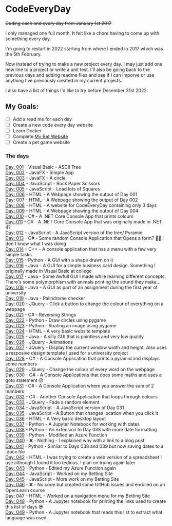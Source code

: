 # CodeEveryDay
~~Coding each and every day from January 1st 2017~~

I only managed one full month. It felt like a chore having to come up with something every day.

I'm going to restart in 2022 starting from where I ended in 2017 which was the 5th February.

Now instead of trying to make a new project every day. I may just add one new line to a project or write a unit test.
I'll also be going back to the previous days and adding readme files and see if I can imporve or use anything I've previously created in my current projects.

I also have a list of things I'd like to try before December 31st 2022.

## My Goals:
- [ ] Add a read me for each day
- [ ] Create a new code every day website
- [ ] Learn Docker
- [ ] Complete [My Bet Website](https://github.com/jamiestorey/BroccoliBet.NodeApp/)
- [ ] Create a pet game website

### The days
[Day: 001](https://github.com/jamiestorey/CodeEveryDay/tree/master/001) - Visual Basic - ASCII Tree  
[Day: 002](https://github.com/jamiestorey/CodeEveryDay/tree/master/002) - JavaFX - Simple App  
[Day: 003](https://github.com/jamiestorey/CodeEveryDay/tree/master/003) - JavaFX - A circle  
[Day: 004](https://github.com/jamiestorey/CodeEveryDay/tree/master/004) - JavaScript - Rock Paper Scissors  
[Day: 005](https://github.com/jamiestorey/CodeEveryDay/tree/master/005) - JavaScript - Load lots of Squares  
[Day: 006](https://github.com/jamiestorey/CodeEveryDay/tree/master/006) - HTML - A Webpage showing the output of Day 001  
[Day: 007](https://github.com/jamiestorey/CodeEveryDay/tree/master/007) - HTML - A Webpage showing the output of Day 002  
[Day: 008](https://github.com/jamiestorey/CodeEveryDay/tree/master/008) - HTML - A website for CodeEveryDay containing only 3 days  
[Day: 009](https://github.com/jamiestorey/CodeEveryDay/tree/master/009) - HTML - A Webpage showing the output of Day 004   
[Day: 010](https://github.com/jamiestorey/CodeEveryDay/tree/master/010) - C# - A .NET Core Console App that prints colours  
[Day: 011](https://github.com/jamiestorey/CodeEveryDay/tree/master/011) - C# - A .NET Core Console App that was originally made in .NET 4?  
[Day: 012](https://github.com/jamiestorey/CodeEveryDay/tree/master/012) - JavaScript - A JavaScript version of the tree/ Pyramid  
[Day: 013](https://github.com/jamiestorey/CodeEveryDay/tree/master/013) - C# - Some random Console Application that Opens a form? 🤷‍♀️ I don't know what I was doing  
[Day: 014](https://github.com/jamiestorey/CodeEveryDay/tree/master/014) - C++ - A console application that has a menu with a few very simple tasks  
[Day: 015](https://github.com/jamiestorey/CodeEveryDay/tree/master/015) - Python - A GUI with a shape drawn on it  
[Day: 016](https://github.com/jamiestorey/CodeEveryDay/tree/master/016) - Java - A GUI for a simple business card design. Something I originally made in Visual Basic at college  
[Day: 017](https://github.com/jamiestorey/CodeEveryDay/tree/master/017) - Java - Some Awfull GUI I made while learning different concepts. There's some polymorphism with animals printing the sound they make...   
[Day: 018](https://github.com/jamiestorey/CodeEveryDay/tree/master/018) - Java - A GUI as part of an assignment during the first year of university  
[Day: 019](https://github.com/jamiestorey/CodeEveryDay/tree/master/019) - Java - Palindrome checker  
[Day: 020](https://github.com/jamiestorey/CodeEveryDay/tree/master/020) - JQuery - Click a button to change the colour of everything on a webpage  
[Day: 021](https://github.com/jamiestorey/CodeEveryDay/tree/master/021) - C# - Reversing Strings  
[Day: 022](https://github.com/jamiestorey/CodeEveryDay/tree/master/022) - Python - Draw circles using pygame  
[Day: 023](https://github.com/jamiestorey/CodeEveryDay/tree/master/023) - Python - Roating an image using pygame  
[Day: 024](https://github.com/jamiestorey/CodeEveryDay/tree/master/024) - HTML - A very basic website template  
[Day: 025](https://github.com/jamiestorey/CodeEveryDay/tree/master/025) - Java - A silly GUI that is pointless and very low quality  
[Day: 026](https://github.com/jamiestorey/CodeEveryDay/tree/master/026) - JQuery - Animations  
[Day: 027](https://github.com/jamiestorey/CodeEveryDay/tree/master/027) - JQuery - Display the current window width and height. Also uses a resposive design template I used for a university project  
[Day: 028](https://github.com/jamiestorey/CodeEveryDay/tree/master/028) - C# - A Console Application that prints a pyramid and displays some numbers  
[Day: 029](https://github.com/jamiestorey/CodeEveryDay/tree/master/029) - JQuery - Change the colour of every word on the webpage  
[Day: 030](https://github.com/jamiestorey/CodeEveryDay/tree/master/030) - C# - A Console Applications that does some maths and uses a goto statement 😲  
[Day: 031](https://github.com/jamiestorey/CodeEveryDay/tree/master/031) - C# - A Console Application where you answer the sum of 2 numbers  
[Day: 032](https://github.com/jamiestorey/CodeEveryDay/tree/master/032) - C# - Another Console Application that loops through colours  
[Day: 033](https://github.com/jamiestorey/CodeEveryDay/tree/master/033) - JQuery - Fade a random element  
[Day: 034](https://github.com/jamiestorey/CodeEveryDay/tree/master/034) - JavaScript - A JavaScript version of Day 031  
[Day: 035](https://github.com/jamiestorey/CodeEveryDay/tree/master/035) - JavaScript - A Button that changes location when you click it  
[Day: 036](https://github.com/jamiestorey/CodeEveryDay/tree/master/036) - HTML - A Very basic desktop layout  
[Day: 037](https://github.com/jamiestorey/CodeEveryDay/tree/master/037) - Python - A Jupyter Notebook for working with dates  
[Day: 038](https://github.com/jamiestorey/CodeEveryDay/tree/master/038) - Python - An extension to Day 038 with more date formatting  
[Day: 039](https://github.com/jamiestorey/CodeEveryDay/tree/master/039) - Python - Modified an Azure Function  
[Day: 040](https://github.com/jamiestorey/CodeEveryDay/tree/master/040) - ❌ - Nothing - I explained why with a link to a blog post  
[Day: 041](https://github.com/jamiestorey/CodeEveryDay/tree/master/041) - Python - Similar to Days 038 and 039 but now saving dates to a .docx file  
[Day: 042](https://github.com/jamiestorey/CodeEveryDay/tree/master/042) - HTML - I was trying to create a web version of a spreadsheet I use although I found it too tedious. I plan on trying again later  
[Day: 043](https://github.com/jamiestorey/CodeEveryDay/tree/master/043) - Python - Edited my Azure Function again  
[Day: 044](https://github.com/jamiestorey/CodeEveryDay/tree/master/044) - JavaScript - Worked on my Betting Site  
[Day: 045](https://github.com/jamiestorey/CodeEveryDay/tree/master/045) - JavaScript - More work on my Betting Site  
[Day: 046](https://github.com/jamiestorey/CodeEveryDay/tree/master/046) - ❌ - No code but created some GitHub issues and enrolled on an OpenLearn course  
[Day: 047](https://github.com/jamiestorey/CodeEveryDay/tree/master/047) - HTML - Worked on a navigation menu for my Betting Site  
[Day: 048](https://github.com/jamiestorey/CodeEveryDay/tree/master/048) - Python - A Jupyter notebook for printing the links used to create this list of days 😎  
[Day: 049](https://github.com/jamiestorey/CodeEveryDay/tree/master/049) - Python - A Jupyter notebook that reads this list to extract what language was used 
